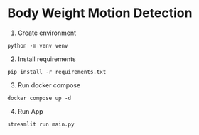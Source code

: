 # Body Weight Motion Detection

1. Create environment
```
python -m venv venv
```
2. Install requirements
```
pip install -r requirements.txt
```
3. Run docker compose
```
docker compose up -d
```
4. Run App
```
streamlit run main.py
```
